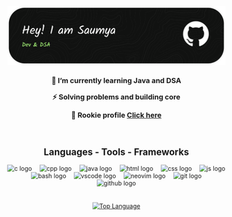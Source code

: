 <p align="center">
  <img src="https://github.com/Saumya-sarkhel/Saumya-sarkhel/blob/main/github-header-banner-1.png" alt="logo" width="700">
</p>

<!--
<h1 align="center">Hi there 👋🏻 I am Saumya</h1>
-->
<h3 align="center">
  
  🌱 I’m currently learning Java and DSA <br>
  
  ⚡ Solving problems and building core <br>
  
  🔭 Rookie profile <a href="https://saumya-dev.netlify.app/">Click here </a>
</h3><br>

<div align="center">
  <h2> Languages - Tools - Frameworks </h2>
  
  <img src="https://skillicons.dev/icons?i=c" height="50" alt="c logo"  />
  <img width="10" />
  <img src="https://skillicons.dev/icons?i=cpp" height="50" alt="cpp logo"  />
  <img width="10" />
  <img src="https://skillicons.dev/icons?i=java" height="50" alt="java logo"  />
  <img width="10" />
  <img src="https://skillicons.dev/icons?i=html" height="50" alt="html logo"  />
  <img width="10" />
  <img src="https://skillicons.dev/icons?i=css" height="50" alt="css logo"  />
  <img width="10" />
  <img src="https://skillicons.dev/icons?i=js" height="50" alt="js logo"  />
  <img width="10" />
  <img src="https://skillicons.dev/icons?i=bash" height="50" alt="bash logo"  />
  <img width="10" />
  <img src="https://skillicons.dev/icons?i=vscode" height="50" alt="vscode logo"  />
  <img width="10" />
  <img src="https://skillicons.dev/icons?i=neovim" height="50" alt="neovim logo"  />
  <img width="10" />
  <img src="https://skillicons.dev/icons?i=git" height="50" alt="git logo"  />
  <img width="10" />
  <img src="https://skillicons.dev/icons?i=github" height="50" alt="github logo"  />
</div>

<div align="center">
<br><br>
<a href="https://github.com/anuraghazra/github-readme-stats?tab=readme-ov-file#top-languages-card"><img height=190 width=350 align="center" alt="Top Language" src="https://github-readme-stats.vercel.app/api/top-langs/?username=saumya-sarkhel&layout=compact&title_color=cba6f1&theme=radical&border_color=45472a"/></a>
</div>


<!--
**SaumyaSarkhel/SaumyaSarkhel** is a ✨ _special_ ✨ repository because its `README.md` (this file) appears on your GitHub profile.

Here are some ideas to get you started:

- 🔭 I’m currently working on ...
- 🌱 I’m currently learning ...
- 👯 I’m looking to collaborate on ...
- 🤔 I’m looking for help with ...
- 💬 Ask me about ...
- 📫 How to reach me: ...
- 😄 Pronouns: ...
- ⚡ Fun fact: ...
-->

